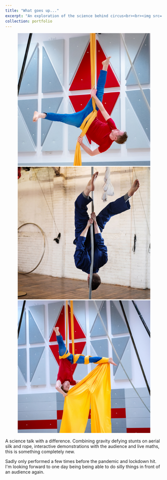 ```yaml
---
title: "What goes up..."
excerpt: "An exploration of the science behind circus<br><br><img src='/images/gravitype.png'>"
collection: portfolio
---
```


<figure class="third">
    <a href="/images/gravity/gravity1.jpg"><img src="/images/gravity/gravity1.jpg"></a>
    <a href="/images/gravity/gravity2.jpg"><img src="/images/gravity/gravity2.jpg"></a>
    <a href="/images/gravity/gravity3.jpg"><img src="/images/gravity/gravity3.jpg"></a>
    <figcaption></figcaption>
</figure>

A science talk with a difference. Combining gravity defying stunts on aerial silk and rope, interactive demonstrations with the audience and live maths, this is something completely new.

Sadly only performed a few times before the pandemic and lockdown hit. I'm looking forward to one day being being able to do silly things in front of an audience again. 
